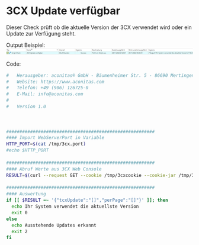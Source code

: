 # 3CX Update verfügbar
Dieser Check prüft ob die aktuelle Version der 3CX verwendet wird oder ein Update zur Verfügung steht.

Output Beispiel:
![Output Beispiel](../_images/image-20221128213049-13.png)

Code:
```bash
#   Herausgeber: aconitas® GmbH - Bäumenheimer Str. 5 - 86690 Mertingen
#   Website: https://www.aconitas.com
#   Telefon: +49 (906) 126725-0
#   E-Mail: info@aconitas.com
#
#   Version 1.0



########################################################
#### Import WebServerPort in Variable
HTTP_PORT=$(cat /tmp/3cx.port)
#echo $HTTP_PORT

########################################################
#### Abruf Werte aus 3CX Web Console
RESULT=$(curl --request GET --cookie /tmp/3cxcookie --cookie-jar /tmp/3cxcookie -s localhost:${HTTP_PORT}/api/UpdateChecker/GetFromParams)

########################################################
#### Auswertung
if [[ $RESULT =~ '{"tcxUpdate":"[]","perPage":"[]"}' ]]; then
  echo Ihr System verwendet die aktuellste Version
  exit 0
else
  echo Ausstehende Updates erkannt
  exit 2
fi
```